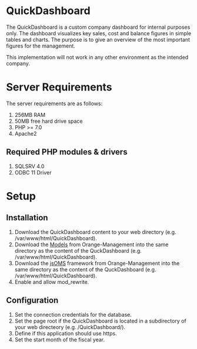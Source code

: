 # QuickDashboard

The QuickDashboard is a custom company dashboard for internal purposes only. The dashboard visualizes key sales, cost and balance figures in simple tables and charts. The purpose is to give an overview of the most important figures for the management.

This implementation will not work in any other environment as the intended company.

# Server Requirements

The server requirements are as follows:

1. 256MB RAM
2. 50MB free hard drive space
3. PHP >= 7.0
4. Apache2

## Required PHP modules & drivers

1. SQLSRV 4.0
2. ODBC 11 Driver

# Setup

## Installation

1. Download the QuickDashboard content to your web directory (e.g. /var/www/html/QuickDashboard). 
2. Download the [Models](https://github.com/Orange-Management/Model) from Orange-Management into the same directory as the content of the QuckDashboard (e.g. /var/www/html/QuickDashboard).
3. Download the [jsOMS](https://github.com/Orange-Management/jsOMS) framework from Orange-Management into the same directory as the content of the QuckDashboard (e.g. /var/www/html/QuickDashboard).
4. Enable and allow mod_rewrite.

## Configuration

1. Set the connection credentials for the database.
2. Set the page root if the QuickDashboard is located in a subdirectory of your web directeory (e.g. /QuickDashboard/).
3. Define if this application should use https.
4. Set the start month of the fiscal year.
